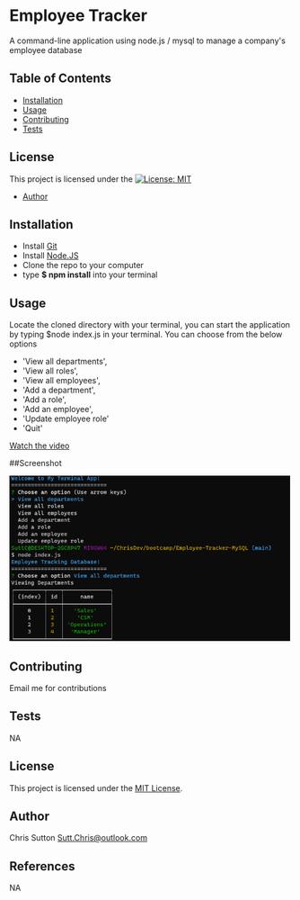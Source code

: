 # Employee Tracker

A command-line application using node.js / mysql to manage a company's employee database

## Table of Contents
- [Installation](#installation)
- [Usage](#usage)
- [Contributing](#contributing)
- [Tests](#tests)

## License

This project is licensed under the [![License: MIT](https://img.shields.io/badge/License-MIT-yellow.svg)](https://opensource.org/licenses/MIT)
  
- [Author](#author)

## Installation

* Install [Git](https://gitforwindows.org/)
* Install [Node.JS](https://nodejs.org/en/download)
* Clone the repo to your computer
* type **$ npm install** into your terminal


## Usage

Locate the cloned directory with your terminal, you can start the application 
by typing $node index.js in your terminal. You can choose from the below options

* 'View all departments',
* 'View all roles',
* 'View all employees',
* 'Add a department',
* 'Add a role',
* 'Add an employee',
* 'Update employee role'
* 'Quit'

[Watch the video](https://clipchamp.com/watch/t3QNB92arQ4)

##Screenshot

<img
  src="assets\employeeTracker.png"
  alt="Employee-Tracker"
  style="display: left; margin: 0 auto; max-width: 500px">

## Contributing

Email me for contributions

## Tests

NA


## License

This project is licensed under the [MIT License](https://opensource.org/licenses/MIT).
  

## Author

Chris Sutton
Sutt.Chris@outlook.com

## References
NA